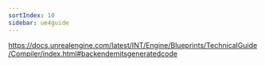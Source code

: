 ```yaml
---
sortIndex: 10
sidebar: ue4guide
---
```


<https://docs.unrealengine.com/latest/INT/Engine/Blueprints/TechnicalGuide/Compiler/index.html#backendemitsgeneratedcode>
